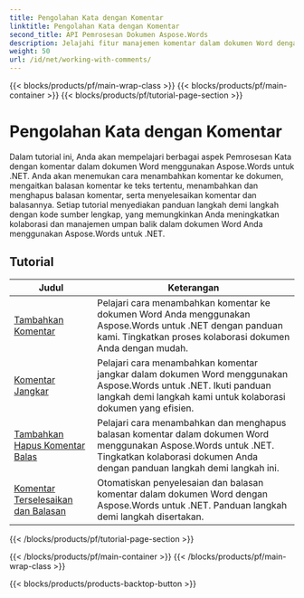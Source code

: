 ```yaml
---
title: Pengolahan Kata dengan Komentar
linktitle: Pengolahan Kata dengan Komentar
second_title: API Pemrosesan Dokumen Aspose.Words
description: Jelajahi fitur manajemen komentar dalam dokumen Word dengan Aspose.Words untuk .NET. Pelajari cara menambahkan, menghapus, mencari, dan memformat komentar menggunakan tutorial langkah demi langkah.
weight: 50
url: /id/net/working-with-comments/
---
```


{{< blocks/products/pf/main-wrap-class >}}
{{< blocks/products/pf/main-container >}}
{{< blocks/products/pf/tutorial-page-section >}}

# Pengolahan Kata dengan Komentar


Dalam tutorial ini, Anda akan mempelajari berbagai aspek Pemrosesan Kata dengan komentar dalam dokumen Word menggunakan Aspose.Words untuk .NET. Anda akan menemukan cara menambahkan komentar ke dokumen, mengaitkan balasan komentar ke teks tertentu, menambahkan dan menghapus balasan komentar, serta menyelesaikan komentar dan balasannya. Setiap tutorial menyediakan panduan langkah demi langkah dengan kode sumber lengkap, yang memungkinkan Anda meningkatkan kolaborasi dan manajemen umpan balik dalam dokumen Word Anda menggunakan Aspose.Words untuk .NET.

 ## Tutorial
| Judul | Keterangan |
| --- | --- |
| [Tambahkan Komentar](./add-comments/) | Pelajari cara menambahkan komentar ke dokumen Word Anda menggunakan Aspose.Words untuk .NET dengan panduan kami. Tingkatkan proses kolaborasi dokumen Anda dengan mudah. |
| [Komentar Jangkar](./anchor-comment/) | Pelajari cara menambahkan komentar jangkar dalam dokumen Word menggunakan Aspose.Words untuk .NET. Ikuti panduan langkah demi langkah kami untuk kolaborasi dokumen yang efisien. |
| [Tambahkan Hapus Komentar Balas](./add-remove-comment-reply/) | Pelajari cara menambahkan dan menghapus balasan komentar dalam dokumen Word menggunakan Aspose.Words untuk .NET. Tingkatkan kolaborasi dokumen Anda dengan panduan langkah demi langkah ini. |
| [Komentar Terselesaikan dan Balasan](./comment-resolved-and-replies/) | Otomatiskan penyelesaian dan balasan komentar dalam dokumen Word dengan Aspose.Words untuk .NET. Panduan langkah demi langkah disertakan. |
{{< /blocks/products/pf/tutorial-page-section >}}

{{< /blocks/products/pf/main-container >}}
{{< /blocks/products/pf/main-wrap-class >}}

{{< blocks/products/products-backtop-button >}}
